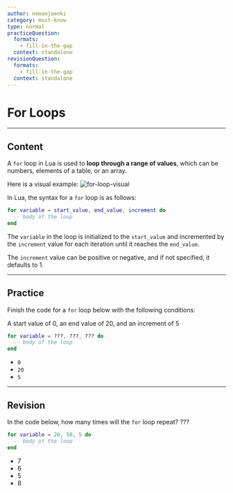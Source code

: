 ```yaml
---
author: nemanjaenki
category: must-know
type: normal
practiceQuestion:
  formats:
    - fill-in-the-gap
  context: standalone
revisionQuestion:
  formats:
    - fill-in-the-gap
  context: standalone
---
```


# For Loops

---

## Content

A `for` loop in Lua is used to **loop through a range of values**, which can be numbers, elements of a table, or an array. 

Here is a visual example: 
![for-loop-visual](https://img.enkipro.com/cfe0a88b905445ec6d81ee82309852b8.png)

In Lua, the syntax for a `for` loop is as follows:
```lua
for variable = start_value, end_value, increment do
  -- body of the loop
end
```
The `variable` in the loop is initialized to the `start_value` and incremented by the `increment` value for each iteration until it reaches the `end_value`. 

The `increment` value can be positive or negative, and if not specified, it defaults to 1.

---

## Practice

Finish the code for a `for` loop below with the following conditions:

A start value of 0, an end value of 20, and an increment of 5

```lua
for variable = ???, ???, ??? do
  -- body of the loop
end
```

- `0`
- `20`
- `5`

---

## Revision

In the code below, how many times will the `for` loop repeat? ???
```lua
for variable = 20, 50, 5 do
  -- body of the loop
end
```

- 7
- 6
- 5
- 8